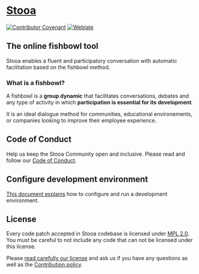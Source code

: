 # [Stooa](https://www.stooa.com)

[![Contributor Covenant](https://img.shields.io/badge/Contributor%20Covenant-2.1-4baaaa.svg)][conduct]
[![Weblate](https://hosted.weblate.org/widgets/stooa/-/svg-badge.svg)](https://hosted.weblate.org/projects/stooa/)

## The online fishbowl tool

Stooa enables a fluent and participatory conversation with automatic facilitation based on the fishbowl method.

### What is a fishbowl?

A fishbowl is a **group dynamic** that facilitates conversations, debates and any type of activity in which **participation is essential for its development**.

It is an ideal dialogue method for communities, educational environements, or companies looking to improve their employee experience.

## Code of Conduct

Help us keep the Stooa Community open and inclusive. Please read and follow our [Code of Conduct][conduct].

## Configure development environment

[This document explains][development] how to configure and run a development environment.

## License

Every code patch accepted in Stooa codebase is licensed under [MPL 2.0][license]. You must be careful to not include any code that can not be licensed under this license.

Please [read carefully our license][license] and ask us if you have any questions as well as the [Contribution policy][contribute].

[license]: LICENSE
[contribute]: https://github.com/Stooa/Documentation/blob/main/CONTRIBUTING.md
[conduct]: https://github.com/Stooa/Documentation/blob/main/CODE_OF_CONDUCT.md
[development]: https://docs.stooa.com/documentation/development
